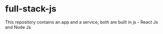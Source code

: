 # full-stack-js
This repository contains an app and a service, both are built in js - React Js and Node Js
